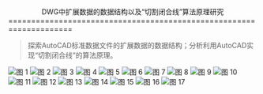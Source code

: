 <center>DWG中扩展数据的数据结构以及“切割闭合线”算法原理研究</center>
====================================================================


> 探索AutoCAD标准数据文件的扩展数据的数据结构；分析利用AutoCAD实现“切割闭合线”的算法原理。


![图 1 ](./3/p1.jpg)
![图 2 ](./3/p2.jpg)
![图 3](./3/p3.jpg)
![图 4](./3/p4.jpg)
![图 5](./3/p5.jpg)
![图 6](./3/p6.jpg)
![图 7](./3/p7.jpg)
![图 8](./3/p8.jpg)
![图 9](./3/p9.jpg)
![图 10](./3/p10.jpg)
![图 11](./3/p11.jpg)
![图 12](./3/p12.jpg)
![图 13](./3/p13.jpg)
![图 14](./3/p14.jpg)
![图 15](./3/p15.jpg)
![图 16](./3/p16.jpg)
![图 17](./3/p17.jpg)
